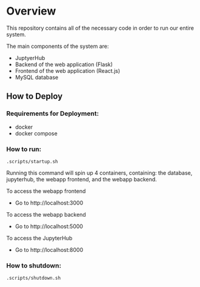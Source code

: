 # Overview

This repository contains all of the necessary code in order to run our entire system.

The main components of the system are:

- JuptyerHub
- Backend of the web application (Flask)
- Frontend of the web application (React.js)
- MySQL database

## How to Deploy

### Requirements for Deployment:

- docker
- docker compose

### How to run:

```
.scripts/startup.sh
```

Running this command will spin up 4 containers, containing: the database, jupyterhub, the webapp frontend, and the webapp backend.

To access the webapp frontend

- Go to http://localhost:3000

To access the webapp backend

- Go to http://localhost:5000

To access the JupyterHub

- Go to http://localhost:8000

### How to shutdown:

```
.scripts/shutdown.sh
```

